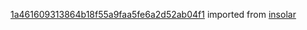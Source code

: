 [1a461609313864b18f55a9faa5fe6a2d52ab04f1](https://github.com/insolar/insolar/commit/1a461609313864b18f55a9faa5fe6a2d52ab04f1) imported from [insolar](https://github.com/insolar/insolar)

